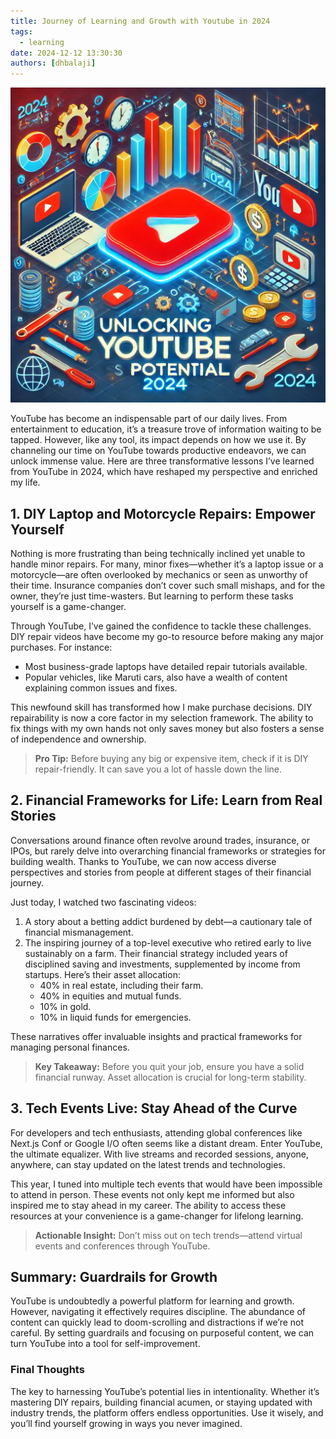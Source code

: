 ```yaml
---
title: Journey of Learning and Growth with Youtube in 2024
tags:
  - learning
date: 2024-12-12 13:30:30
authors: [dhbalaji]
---
```


![](../assets/2024/youtube-learning-2024.webp)

YouTube has become an indispensable part of our daily lives. From entertainment to education, it’s a treasure trove of information waiting to be tapped. However, like any tool, its impact depends on how we use it. By channeling our time on YouTube towards productive endeavors, we can unlock immense value. Here are three transformative lessons I’ve learned from YouTube in 2024, which have reshaped my perspective and enriched my life.

## 1. DIY Laptop and Motorcycle Repairs: Empower Yourself

Nothing is more frustrating than being technically inclined yet unable to handle minor repairs. For many, minor fixes—whether it’s a laptop issue or a motorcycle—are often overlooked by mechanics or seen as unworthy of their time. Insurance companies don’t cover such small mishaps, and for the owner, they’re just time-wasters. But learning to perform these tasks yourself is a game-changer.

Through YouTube, I’ve gained the confidence to tackle these challenges. DIY repair videos have become my go-to resource before making any major purchases. For instance:

- Most business-grade laptops have detailed repair tutorials available.
- Popular vehicles, like Maruti cars, also have a wealth of content explaining common issues and fixes.

This newfound skill has transformed how I make purchase decisions. DIY repairability is now a core factor in my selection framework. The ability to fix things with my own hands not only saves money but also fosters a sense of independence and ownership.

> **Pro Tip:** Before buying any big or expensive item, check if it is DIY repair-friendly. It can save you a lot of hassle down the line.

## 2. Financial Frameworks for Life: Learn from Real Stories

Conversations around finance often revolve around trades, insurance, or IPOs, but rarely delve into overarching financial frameworks or strategies for building wealth. Thanks to YouTube, we can now access diverse perspectives and stories from people at different stages of their financial journey.

Just today, I watched two fascinating videos:

1. A story about a betting addict burdened by debt—a cautionary tale of financial mismanagement.
2. The inspiring journey of a top-level executive who retired early to live sustainably on a farm. Their financial strategy included years of disciplined saving and investments, supplemented by income from startups. Here’s their asset allocation:
   - 40% in real estate, including their farm.
   - 40% in equities and mutual funds.
   - 10% in gold.
   - 10% in liquid funds for emergencies.

These narratives offer invaluable insights and practical frameworks for managing personal finances.

> **Key Takeaway:** Before you quit your job, ensure you have a solid financial runway. Asset allocation is crucial for long-term stability.

## 3. Tech Events Live: Stay Ahead of the Curve

For developers and tech enthusiasts, attending global conferences like Next.js Conf or Google I/O often seems like a distant dream. Enter YouTube, the ultimate equalizer. With live streams and recorded sessions, anyone, anywhere, can stay updated on the latest trends and technologies.

This year, I tuned into multiple tech events that would have been impossible to attend in person. These events not only kept me informed but also inspired me to stay ahead in my career. The ability to access these resources at your convenience is a game-changer for lifelong learning.

> **Actionable Insight:** Don’t miss out on tech trends—attend virtual events and conferences through YouTube.

## Summary: Guardrails for Growth

YouTube is undoubtedly a powerful platform for learning and growth. However, navigating it effectively requires discipline. The abundance of content can quickly lead to doom-scrolling and distractions if we’re not careful. By setting guardrails and focusing on purposeful content, we can turn YouTube into a tool for self-improvement.

### Final Thoughts

The key to harnessing YouTube’s potential lies in intentionality. Whether it’s mastering DIY repairs, building financial acumen, or staying updated with industry trends, the platform offers endless opportunities. Use it wisely, and you’ll find yourself growing in ways you never imagined.

